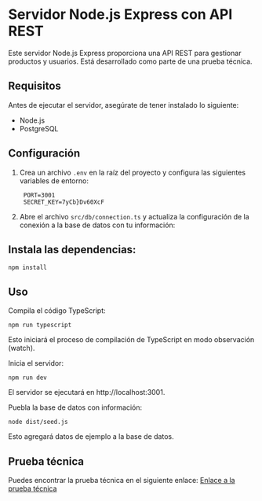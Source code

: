 # Servidor Node.js Express con API REST

Este servidor Node.js Express proporciona una API REST para gestionar productos y usuarios. Está desarrollado como parte de una prueba técnica.

## Requisitos

Antes de ejecutar el servidor, asegúrate de tener instalado lo siguiente:

- Node.js
- PostgreSQL

## Configuración

1. Crea un archivo `.env` en la raíz del proyecto y configura las siguientes variables de entorno:

        PORT=3001
        SECRET_KEY=7yCb}Dv60XcF

2. Abre el archivo `src/db/connection.ts` y actualiza la configuración de la conexión a la base de datos con tu información:

## Instala las dependencias:

    npm install

## Uso

Compila el código TypeScript:

    npm run typescript

Esto iniciará el proceso de compilación de TypeScript en modo observación (watch).

Inicia el servidor:

    npm run dev

El servidor se ejecutará en http://localhost:3001.

Puebla la base de datos con información:

    node dist/seed.js

Esto agregará datos de ejemplo a la base de datos.


## Prueba técnica

Puedes encontrar la prueba técnica en el siguiente enlace:
[Enlace a la prueba técnica](https://drive.google.com/file/d/1n5pdMNEt3OsIep-FXoe58nJQsQdUvCkk/view)


